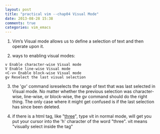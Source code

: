 ```yaml
---
layout: post
title: "practical vim --chap04 Visual Mode"
date: 2013-08-28 15:38
comments: true
categories: vim_emacs
---
```

1. Vim’s Visual mode allows us to define a selection of text and then operate upon it.

2. ways to enabling visual modes:
```
v Enable character-wise Visual mode
V Enable line-wise Visual mode
<C-v> Enable block-wise Visual mode
gv Reselect the last visual selection
```


3. the 'gv' command isreselects the range of text that was last selected in Visual mode. No matter whether the previous selection was character-wise, line-wise, or block-wise, the gv command should do the right thing. The only case where it might get confused is if the last selection has since been deleted.



4. if there is a html tag, like "<a href="#">three</a>", type vit in normal mode, will get you put your cursor into the 'h' character of the word "three". vit means "visually select inside the tag"



